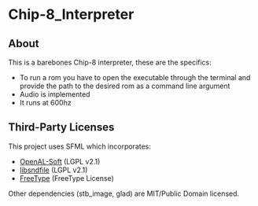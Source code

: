 # Chip-8_Interpreter

## About
This is a barebones Chip-8 interpreter, these are the specifics:
- To run a rom you have to open the executable through the terminal and provide the path to the desired rom as a command line argument
- Audio is implemented
- It runs at 600hz

## Third-Party Licenses

This project uses SFML which incorporates:
- [OpenAL-Soft](https://github.com/kcat/openal-soft) (LGPL v2.1)
- [libsndfile](https://github.com/libsndfile/libsndfile) (LGPL v2.1)
- [FreeType](https://gitlab.freedesktop.org/freetype/freetype) (FreeType License)

Other dependencies (stb_image, glad) are MIT/Public Domain licensed.
